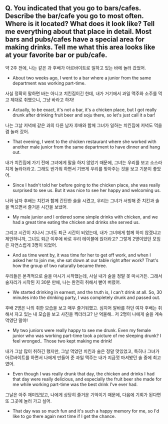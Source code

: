 ## Q. You indicated that you go to bars/cafes. Describe the bar/cafe you go to most often. Where is it located? What does it look like? Tell me everything about that place in detail. Most bars and pubs/cafes have a special area for making drinks. Tell me what this area looks like at your favorite bar or pub/cafe.

약 2주 전에, 나는 같은 과 후배가 아르바이트로 일하고 있는 바에 놀러 갔었어.
- About two weeks ago, I went to a bar where a junior from the same department was working part-time.

사실 정확히 말하면 바는 아니고 치킨집이긴 한데, 내가 거기에서 과일 맥주와 소주를 먹고 제대로 취했으니, 그냥 바라고 하자!
- Actually, to be exact, it's not a bar, it's a chicken place, but I got really drunk after drinking fruit beer and soju there, so let's just call it a bar!

나는 그날 저녁에 같은 과의 다른 남자 후배와 함께 그녀가 일하는 치킨집에 저녁도 먹을 겸 놀러 갔어.
- That evening, I went to the chicken restaurant where she worked with another male junior from the same department to have dinner and hang out.

내가 치킨집에 가기 전에 그녀에게 말을 하지 않았기 때문에, 그녀는 우리를 보고 소스라치게 놀라더라고. 그래도 반가워 하면서 기쁘게 우리를 맞아주는 것을 보고 기분이 좋았어.
- Since I hadn't told her before going to the chicken place, she was really surprised to see us. But it was nice to see her happy and welcoming us.

나와 남자 후배는 치킨과 함께 간단한 술을 시켰고, 우리는 그녀가 서빙해 준 치킨과 술을 먹으면서 즐거운 시간을 보냈어.
- My male junior and I ordered some simple drinks with chicken, and we had a great time eating the chicken and drinks she served us.

그리고 시간이 지나서 그녀도 퇴근 시간이 되었는데, 내가 그녀에게 함께 하지 않겠냐고 제안하니까, 그녀도 퇴근 이후에 바로 우리 테이블에 앉더라고? 그렇게 2명이었던 모임은 자연스럽게 3명이 되었어.
- And as time went by, it was time for her to get off work, and when I asked her to join me, she sat down at our table right after work? That's how the group of two naturally became three.

우리들은 본격적으로 술을 마시기 시작했는데, 사실 내가 술을 정말 못 마시거든. 그래서 술자리가 시작된 지 30분 만에, 나는 완전히 취해서 뻗어 버렸어.
- We started drinking in earnest, and the truth is, I can't drink at all. So, 30 minutes into the drinking party, I was completely drunk and passed out.

후배 2명은 나의 취한 모습을 보고 매우 즐거워했고. 심지어 알바를 하던 여자 후배는 취해서 자고 있는 내 모습을 보고 사진을 찍더라고? 난 억울해.. 저 2명이 나에게 술을 계속 먹였단 말야!
- My two juniors were really happy to see me drunk. Even my female junior who was working part-time took a picture of me sleeping drunk? I feel wronged.. Those two kept making me drink!

내가 그날 많이 취하긴 했지만, 그날 먹었던 치킨과 술은 정말 맛있었고, 특히나 그녀가 아르바이트를 하면서 나에게 만들어 준 과일 맥주는 내가 지금껏 마셔봤던 술 중에 최고였어.
- Even though I was really drunk that day, the chicken and drinks I had that day were really delicious, and especially the fruit beer she made for me while working part-time was the best drink I've ever had.

그날은 아주 재미있었고, 나에게 상당히 즐거운 기억이기 때문에, 다음에 기회가 된다면 또 그곳에 놀러 가고 싶어.
- That day was so much fun and it's such a happy memory for me, so I'd like to go there again next time if I get the chance.